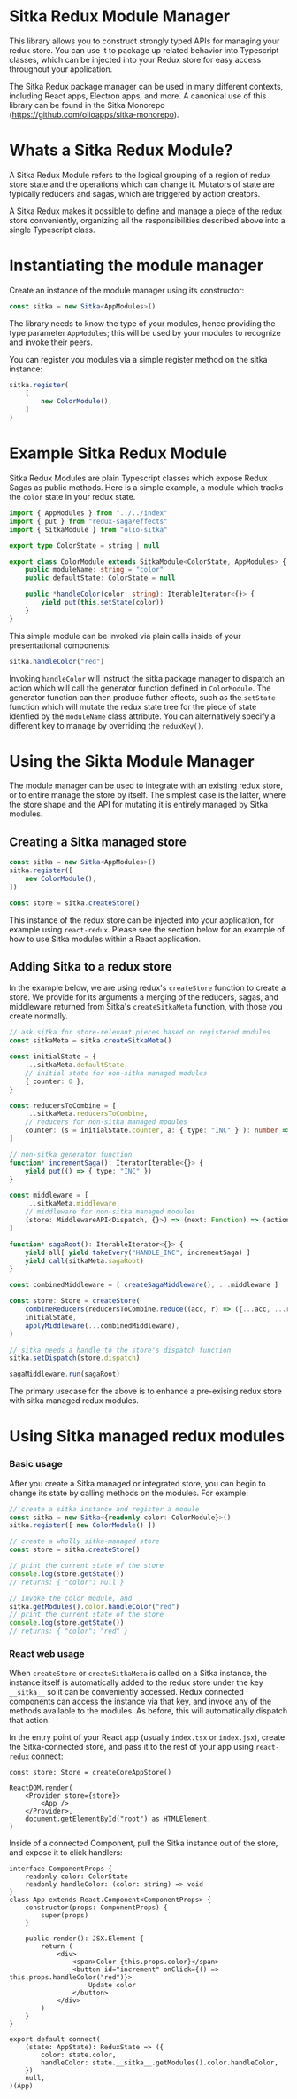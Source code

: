 # Sitka Redux Module Manager

This library allows you to construct strongly typed APIs for managing your redux store. You can use it to package up related behavior into Typescript classes, which can be injected into your Redux store for easy access throughout your application.

The Sitka Redux package manager can be used in many different contexts, including React apps, Electron apps, and more. A canonical use of this library can be found in the Sitka Monorepo (https://github.com/olioapps/sitka-monorepo).

# Whats a Sitka Redux Module?

A Sitka Redux Module refers to the logical grouping of a region of redux store state and the operations which can change it. Mutators of state are typically reducers and sagas, which are triggered by action creators.

A Sitka Redux makes it possible to define and manage a piece of the redux store conveniently, organizing all the responsibilities described above into a single Typescript class.

# Instantiating the module manager

Create an instance of the module manager using its constructor:

```typescript
const sitka = new Sitka<AppModules>()
```

The library needs to know the type of your modules, hence providing the type parameter `AppModules`; this will be used by your modules to recognize and invoke their peers.

You can register you modules via a simple register method on the sitka instance:

```typescript
sitka.register(
    [
        new ColorModule(),
    ]
)
```

# Example Sitka Redux Module

Sitka Redux Modules are plain Typescript classes which expose Redux Sagas as public methods. 
Here is a simple example, a module which tracks the `color` state in your redux state.

```typescript
import { AppModules } from "../../index"
import { put } from "redux-saga/effects"
import { SitkaModule } from "olio-sitka"

export type ColorState = string | null

export class ColorModule extends SitkaModule<ColorState, AppModules> {
    public moduleName: string = "color"
    public defaultState: ColorState = null

    public *handleColor(color: string): IterableIterator<{}> {
        yield put(this.setState(color))
    }
}
```

This simple module can be invoked via plain calls inside of your presentational components:

```typescript
sitka.handleColor("red")
```

Invoking `handleColor` will instruct the sitka package manager to dispatch an action which will call the generator function defined in `ColorModule`. The generator function can then produce futher effects, such as the `setState` function which will mutate the redux state tree for the piece of state idenfied by the `moduleName` class attribute. You can alternatively specify a different key to manage by overriding the `reduxKey()`.

# Using the Sikta Module Manager

The module manager can be used to integrate with an existing redux store, or to entire manage the store by itself. The simplest case is the latter, where the store shape and the API for mutating it is entirely managed by Sitka modules.

## Creating a Sitka managed store

```typescript
const sitka = new Sitka<AppModules>()
sitka.register([ 
    new ColorModule(),
])

const store = sitka.createStore()
```

This instance of the redux store can be injected into your application, for example using `react-redux`. Please see the section below for an example of how to use Sitka modules within a React application.

## Adding Sitka to a redux store

In the example below, we are using redux's `createStore` function to create a store. We provide for its arguments a merging of the reducers, sagas, and middleware returned from Sitka's `createSitkaMeta` function, with those you create normally. 

```typescript
// ask sitka for store-relevant pieces based on registered modules
const sitkaMeta = sitka.createSitkaMeta()

const initialState = {
    ...sitkaMeta.defaultState,
    // initial state for non-sitka managed modules
    { counter: 0 },
}

const reducersToCombine = [
    ...sitkaMeta.reducersToCombine,
    // reducers for non-sitka managed modules
    counter: (s = initialState.counter, a: { type: "INC" } ): number => a.type === "INC" : s + 1 : s    
]

// non-sitka generator function
function* incrementSaga(): IteratorIterable<{}> {
    yield put(() => { type: "INC" })
}

const middleware = [
    ...sitkaMeta.middleware,
    // middleware for non-sitka managed modules
    (store: MiddlewareAPI<Dispatch, {}>) => (next: Function) => (action: Action) => next(action)
]

function* sagaRoot(): IterableIterator<{}> {
    yield all[ yield takeEvery("HANDLE_INC", incrementSaga) ]
    yield call(sitkaMeta.sagaRoot)
}

const combinedMiddleware = [ createSagaMiddleware(), ...middleware ]

const store: Store = createStore(
    combineReducers(reducersToCombine.reduce((acc, r) => ({...acc, ...r}), {})),
    initialState,
    applyMiddleware(...combinedMiddleware),
)

// sitka needs a handle to the store's dispatch function
sitka.setDispatch(store.dispatch)

sagaMiddleware.run(sagaRoot)
```

The primary usecase for the above is to enhance a pre-exising redux store with sitka managed redux modules.

# Using Sitka managed redux modules

### Basic usage
After you create a Sitka managed or integrated store, you can begin to change its state by calling methods on the modules. For example:

```typescript
// create a sitka instance and register a module
const sitka = new Sitka<{readonly color: ColorModule}>()
sitka.register([ new ColorModule() ])

// create a wholly sitka-managed store
const store = sitka.createStore()

// print the current state of the store
console.log(store.getState())
// returns: { "color": null }

// invoke the color module, and
sitka.getModules().color.handleColor("red")
// print the current state of the store
console.log(store.getState())
// returns: { "color": "red" }
```

### React web usage
When `createStore` or `createSitkaMeta` is called on a Sitka instance, the instance itself is automatically added to the
redux store under the key `__sitka__` so it can be conveniently accessed. Redux connected components can access the instance
via that key, and invoke any of the methods available to the modules. As before, this will automatically dispatch that action.

In the entry point of your React app (usually `index.tsx` or `index.jsx`), create the Sitka-connected store, and pass it to
the rest of your app using `react-redux` connect:
```tsx
const store: Store = createCoreAppStore()

ReactDOM.render(
    <Provider store={store}>
        <App />
    </Provider>,
    document.getElementById("root") as HTMLElement,
)
```

Inside of a connected Component, pull the Sitka instance out of the store, and expose it to click handlers: 
```tsx
interface ComponentProps {
    readonly color: ColorState
    readonly handleColor: (color: string) => void
}
class App extends React.Component<ComponentProps> {
    constructor(props: ComponentProps) {
        super(props)
    }

    public render(): JSX.Element {
        return (
            <div>
                <span>Color {this.props.color}</span>
                <button id="increment" onClick={() => this.props.handleColor("red")}>
                    Update color
                </button>
            </div>
        )
    }
}

export default connect(
    (state: AppState): ReduxState => ({
        color: state.color,
        handleColor: state.__sitka__.getModules().color.handleColor,
    })
    null,
)(App)

```
